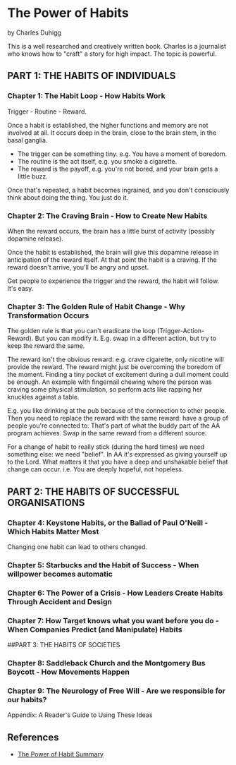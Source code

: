 # The Power of Habits 

by Charles Duhigg

This is a well researched and creatively written book. Charles is a journalist who knows how to "craft" a story for high impact. The topic is powerful.


## PART 1: THE HABITS OF INDIVIDUALS

### Chapter 1: The Habit Loop - How Habits Work

Trigger - Routine - Reward.

Once a habit is established, the higher functions and memory are not involved at all. It occurs deep in the brain, close to the brain stem, in the basal ganglia.

* The trigger can be something tiny. e.g. You have a moment of boredom.
* The routine is the act itself, e.g. you smoke a cigarette.
* The reward is the payoff, e.g. you're not bored, and your brain gets a little buzz.

Once that's repeated, a habit becomes ingrained, and you don't consciously think about doing the thing. You just do it.


### Chapter 2: The Craving Brain - How to Create New Habits

When the reward occurs, the brain has a little burst of activity (possibly dopamine release).

Once the habit is established, the brain will give this dopamine release in anticipation of the reward itself. At that point the habit is a craving. If the reward doesn't arrive, you'll be angry and upset.

Get people to experience the trigger and the reward, the habit will follow. It's easy.

### Chapter 3: The Golden Rule of Habit Change - Why Transformation Occurs

The golden rule is that you can't eradicate the loop (Trigger-Action-Reward). But you can modify it. E.g. swap in a different action, but try to keep the reward the same. 

The reward isn't the obvious reward: e.g. crave cigarette, only nicotine will provide the reward. The reward might just be overcoming the boredom of the moment. Finding a tiny pocket of excitement during a dull moment could be enough. An example with fingernail chewing where the person was craving some physical stimulation, so perform acts like rapping her knuckles against a table.

E.g. you like drinking at the pub because of the connection to other people. Then you need to replace the reward with the same reward: have a group of people you're connected to. That's part of what the buddy part of the AA program achieves. Swap in the same reward from a different source.

For a change of habit to really stick (during the hard times) we need something else: we need "belief". In AA it's expressed as giving yourself up to the Lord. What matters it that you have a deep and unshakable belief that change can occur. i.e. You are deeply hopeful, not hopeless.


## PART 2: THE HABITS OF SUCCESSFUL ORGANISATIONS

### Chapter 4: Keystone Habits, or the Ballad of Paul O'Neill - Which Habits Matter Most

Changing one habit can lead to others changed.


### Chapter 5: Starbucks and the Habit of Success - When willpower becomes automatic

### Chapter 6: The Power of a Crisis - How Leaders Create Habits Through Accident and Design

### Chapter 7: How Target knows what you want before you do - When Companies Predict (and Manipulate) Habits

##PART 3: THE HABITS OF SOCIETIES

### Chapter 8: Saddleback Church and the Montgomery Bus Boycott - How Movements Happen

### Chapter 9: The Neurology of Free Will - Are we responsible for our habits?

Appendix: A Reader's Guide to Using These Ideas


## References

* [The Power of Habit Summary](http://www.deconstructingexcellence.com/the-power-of-habit-summary/)

